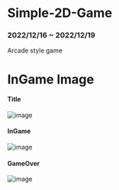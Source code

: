 # Simple-2D-Game
### 2022/12/16 ~ 2022/12/19
Arcade style game


# InGame Image
#### Title
![image](https://user-images.githubusercontent.com/77067031/208237009-18c836fa-b9c3-4671-9b6f-9786e6f7a62d.png)

#### InGame
![image](https://user-images.githubusercontent.com/77067031/208237000-ed1309cd-c265-4f70-9f09-6e24e4266eb7.png)

#### GameOver
![image](https://user-images.githubusercontent.com/77067031/208237003-951bf302-0862-48ca-99db-0d82fc8c3f99.png)

